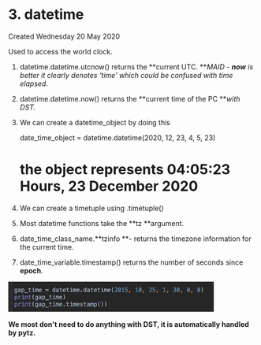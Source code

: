 # 3. datetime
Created Wednesday 20 May 2020

Used to access the world clock.

1. datetime.datetime.utcnow() returns the **current UTC. ***MAID - ***now*** is better it clearly denotes 'time' which could be confused with time elapsed.*
2. datetime.datetime.now() returns the **current time of the PC ***with DST.*
3. We can create a datetime_object by doing this 

	date_time_object = datetime.datetime(2020, 12, 23, 4, 5, 23)
	# the object represents 04:05:23 Hours, 23 December 2020


4. We can create a timetuple using .timetuple()
5. Most datetime functions take the **tz **argument. 
6. date_time_class_name.**tzinfo **- returns the timezone information for the current time.
7. date_time_variable.timestamp() returns the number of seconds since **epoch**.

![](./3._datetime/pasted_image004.png)

**We most don't need to do anything with DST, it is automatically handled by pytz.**

